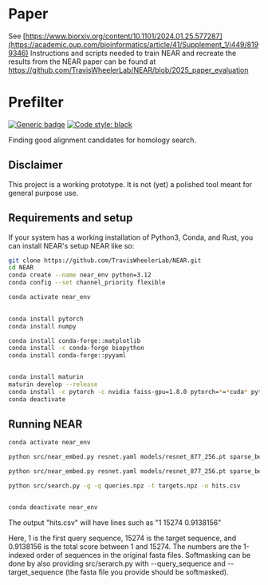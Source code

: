 # Paper
See [https://www.biorxiv.org/content/10.1101/2024.01.25.577287](https://academic.oup.com/bioinformatics/article/41/Supplement_1/i449/8199346)
Instructions and scripts needed to train NEAR and recreate the results from the NEAR paper can be found at https://github.com/TravisWheelerLab/NEAR/blob/2025_paper_evaluation

# Prefilter
[![Generic badge](https://img.shields.io/badge/Contributions-Welcome-brightgreen.svg)](CONTRIBUTING.md)
<a href="https://github.com/psf/black"><img alt="Code style: black" src="https://img.shields.io/badge/code%20style-black-000000.svg"></a>

Finding good alignment candidates for homology search.

## Disclaimer

This project is a working prototype. It is not (yet) a polished tool meant for general purpose use. 


## Requirements and setup

If your system has a working installation of Python3, Conda, and Rust, you can install NEAR's setup NEAR like so:

```bash
git clone https://github.com/TravisWheelerLab/NEAR.git
cd NEAR
conda create --name near_env python=3.12
conda config --set channel_priority flexible 

conda activate near_env
                  

conda install pytorch
conda install numpy 

conda install conda-forge::matplotlib
conda install -c conda-forge biopython
conda install conda-forge::pyyaml


conda install maturin
maturin develop --release
conda install -c pytorch -c nvidia faiss-gpu=1.8.0 pytorch=*=*cuda* pytorch-cuda=11 numpy
conda deactivate
```

## Running NEAR



```bash
conda activate near_env

python src/near_embed.py resnet.yaml models/resnet_877_256.pt sparse_benchmark/sparse_query_softmask.fa queries.npz

python src/near_embed.py resnet.yaml models/resnet_877_256.pt sparse_benchmark/sparse_target_hardmask_mixed.fa targets.npz

python src/search.py -g -q queries.npz -t targets.npz -o hits.csv


conda deactivate near_env


```
The output "hits.csv" will have lines such as "1 15274 0.9138156"

Here, 1 is the first query sequence, 15274 is the target sequence, and 0.9138156 is the total score between 1 and 15274. The numbers are the 1-indexed order of sequences in the original fasta files. Softmasking can be done by also providing src/serarch.py with --query_sequence and --target_sequence (the fasta file you provide should be softmasked).
